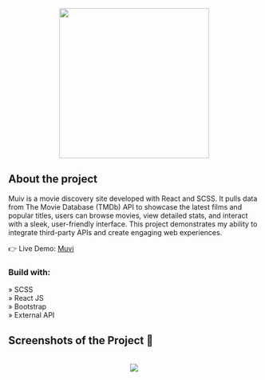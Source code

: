 <div align='center' ><img src='https://github.com/user-attachments/assets/e268b40a-480f-4859-a745-08e77105ed04' width="300"/></div>

<h2>About the project</h2>

<p>Muiv is a movie discovery site developed with React and SCSS. It pulls data from The Movie Database (TMDb) API to showcase the latest films and popular titles, users can browse movies, view detailed stats, and interact with a sleek, user-friendly interface. This project demonstrates my ability to integrate third-party APIs and create engaging web experiences.</p>


👉 Live Demo: <a href='https://muvi-ilias.netlify.app/'>Muvi</a>

<h3>Build with:</h3>

» SCSS <br>
» React JS <br>
» Bootstrap <br>
» External API <br>

<h2>Screenshots of the Project 📸</h2>
<br>



<div align='center'><img src='https://github.com/user-attachments/assets/416cec13-13ff-4712-91b7-7afe5ba7a9dc'/></div>
